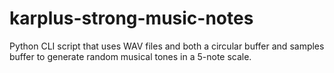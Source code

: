 # karplus-strong-music-notes
Python CLI script that uses WAV files and both a circular buffer and samples buffer to generate random musical tones in a 5-note scale.
